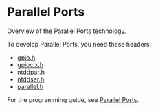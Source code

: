 # Parallel Ports

Overview of the Parallel Ports technology.

To develop Parallel Ports, you need these headers:

 * [gpio.h](..\gpio\~PORTAL~gpio.md)
 * [gpioclx.h](..\gpioclx\~PORTAL~gpioclx.md)
 * [ntddpar.h](..\ntddpar\~PORTAL~ntddpar.md)
 * [ntddser.h](..\ntddser\~PORTAL~ntddser.md)
 * [parallel.h](..\parallel\~PORTAL~parallel.md)

For the programming guide, see [Parallel Ports](https://docs.microsoft.com/en-us/windows-hardware/drivers/parports).
